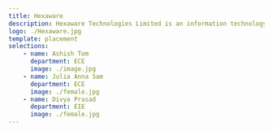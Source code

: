 ```yaml
---
title: Hexaware
description: Hexaware Technologies Limited is an information technology and business process outsourcing service provider company based in Navi Mumbai, India.
logo: ./Hexaware.jpg
template: placement
selections:
    - name: Ashish Tom
      department: ECE
      image: ./image.jpg
    - name: Julia Anna Sam
      department: ECE
      image: ./female.jpg
    - name: Divya Prasad
      department: EIE
      image: ./female.jpg
---
```

